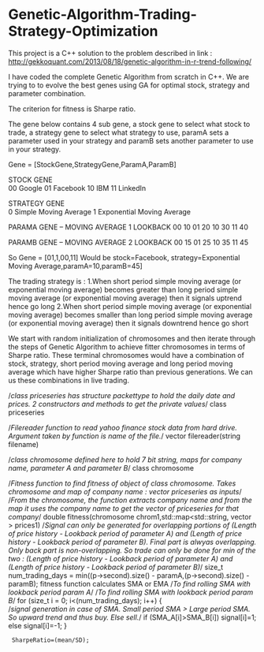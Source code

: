 # Genetic-Algorithm-Trading-Strategy-Optimization
This project is a C++ solution to the problem described in link :
http://gekkoquant.com/2013/08/18/genetic-algorithm-in-r-trend-following/

I have coded the complete Genetic Algorithm from scratch in C++. We are trying to to evolve the best genes using GA for optimal stock, strategy and parameter combination.

The criterion for fitness is Sharpe ratio.

The gene below contains 4 sub gene, a stock gene to select what stock to trade, a strategy gene to select what strategy to use, paramA sets a parameter used in your strategy and paramB sets another parameter to use in your strategy.

Gene = [StockGene,StrategyGene,ParamA,ParamB]

STOCK GENE	
00	Google
01	Facebook
10	IBM
11	LinkedIn

STRATEGY GENE	
0	Simple Moving Average
1	Exponential Moving Average

PARAMA GENE – MOVING AVERAGE 1 LOOKBACK	
00	10
01	20
10	30
11	40

PARAMB GENE – MOVING AVERAGE 2 LOOKBACK	
00	15
01	25
10	35
11	45

So Gene = [01,1,00,11]
Would be stock=Facebook, strategy=Exponential Moving Average,paramA=10,paramB=45]

The trading strategy is : 
1.When short period simple moving average (or exponential moving average) becomes greater than long period simple moving average (or exponential moving average) then it signals uptrend hence go long
2.When short period simple moving average (or exponential moving average) becomes smaller than long period simple moving average (or exponential moving average) then it signals downtrend hence go short

We start with random initialization of chromosomes and then iterate through the steps of Genetic Algorithm to achieve fitter chromosomes in terms of Sharpe ratio. These terminal chromosomes would have a combination of stock, strategy, short period moving average and long period moving average which have higher Sharpe ratio than previous generations. We can us these combinations in live trading.

/*class priceseries has structure packettype to hold the daily date and prices. 2 constructors and methods to get the private values*/
class priceseries

/*Filereader function to read yahoo finance stock data from hard drive. Argument taken by function is name of the file.*/
vector <priceseries> filereader(string filename)

/*class chromosome defined here to hold 7 bit string, maps for company name, parameter A and parameter B*/
class chromosome

/*Fitness function to find fitness of object of class chromosome. Takes chromosome and map of company name : vector priceseries as inputs*/
/*From the chromosome, the function extracts company name and from the map it uses the company name to get the vector of priceseries for that company*/
double fitness(chromosome chrom1,std::map<std::string, vector <priceseries>> prices1)
/*Signal can only be generated for overlapping portions of (Length of price history - Lookback period of parameter A) 
	  and (Length of price history - Lookback period of parameter B). Final part is alwyas overlapping. Only back part is non-overlapping. 
	  So trade can only be done for min of the two : (Length of price history - Lookback period of parameter A) 
	  and (Length of price history - Lookback period of parameter B)*/
 size_t num_trading_days = min((p->second).size() - paramA,(p->second).size() - paramB);
fitness function calculates SMA or EMA 
/*To find rolling SMA with lookback period param A*/
/*To find rolling SMA with lookback period param B*/
for (size_t i = 0; i<(num_trading_days); i++)
	{  
		/*signal generation in case of SMA. Small period SMA > Large period SMA. So upward trend and thus buy. Else sell.*/
		if (SMA_A[i]>SMA_B[i]) signal[i]=1; else signal[i]=-1;
	}
	
	 SharpeRatio=(mean/SD);
	 
	 


